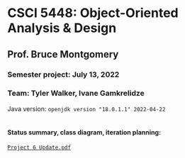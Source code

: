 # CSCI 5448: Object-Oriented Analysis & Design
## Prof. Bruce Montgomery
### Semester project: July 13, 2022
### Team: Tyler Walker, Ivane Gamkrelidze<br/>
Java version: ```openjdk version "18.0.1.1" 2022-04-22```<br/><br/>

#### Status summary, class diagram, iteration planning:
[`Project 6 Update.pdf`](Project%206%20Update.pdf)<br/><br/><br/>
